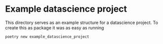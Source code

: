 # Example datascience project

This directory serves as an example structure for a datascience project.
To create this as package it was as easy as running

```bash
poetry new example_datascience_project
```
